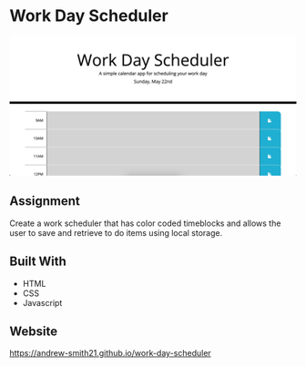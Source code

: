 # Work Day Scheduler

![Portfolio Screenshot](/assets/images/work-screenshot.jpg?raw=true)

## Assignment
Create a work scheduler that has color coded timeblocks and allows the user to save and retrieve to do items using local storage.

## Built With
* HTML
* CSS
* Javascript

## Website
https://andrew-smith21.github.io/work-day-scheduler
